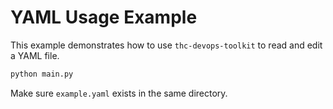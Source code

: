 # YAML Usage Example
 
This example demonstrates how to use `thc-devops-toolkit` to read and edit a YAML file.

```bash
python main.py
``` 
Make sure `example.yaml` exists in the same directory.
